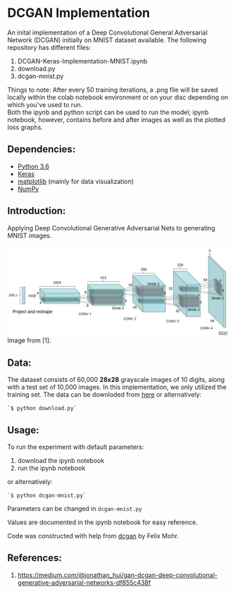 # DCGAN Implementation

An inital implementation of a Deep Convolutional General Adversarial Network (DCGAN) initially on MNIST dataset available. 
The following repository has different files: 
1. DCGAN-Keras-Implementation-MNIST.ipynb 
2. download.py 
3. dcgan-mnist.py 

Things to note: 
After every 50 training iterations, a .png file will be saved locally within the colab notebook environment or on your disc depending on which you've used to run. <br> 
Both the ipynb and python script can be used to run the model; ipynb notebook, however, contains before and after images as well as the plotted loss graphs. 

## Dependencies: 
* [Python 3.6](https://www.python.org/downloads/) 
* [Keras](https://keras.io/#installation) 
* [matplotlib](https://matplotlib.org/users/installing.html) (mainly for data visualization)
* [NumPy](https://docs.scipy.org/doc/numpy-1.13.0/user/install.html)

## Introduction: 
Applying Deep Convolutional Generative Adversarial Nets to generating MNIST images. 

![](https://github.com/kmualim/DCGAN-Keras-Implementation/blob/master/files/dcgan-image.png)
Image from [1]. 

## Data: 
The dataset consists of 60,000 **28x28** grayscale images of 10 digits, along with a test set of 10,000 images. 
In this implementation, we only utilized the training set.
The data can be downloded from [here](http://yann.lecun.com/exdb/mnist/)
or alternatively: 
```
`$ python download.py` 
```
## Usage: 
To run the experiment with default parameters:
1. download the ipynb notebook 
2. run the ipynb notebook

or alternatively:
```
`$ python dcgan-mnist.py` 
```
Parameters can be changed in `dcgan-mnist.py`

Values are documented in the ipynb notebook for easy reference.

Code was constructed with help from [dcgan](https://towardsdatascience.com/implementing-a-generative-adversarial-network-gan-dcgan-to-draw-human-faces-8291616904a) by Felix Mohr. 

## References: 
1. https://medium.com/@jonathan_hui/gan-dcgan-deep-convolutional-generative-adversarial-networks-df855c438f



